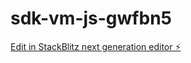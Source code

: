 # sdk-vm-js-gwfbn5

[Edit in StackBlitz next generation editor ⚡️](https://stackblitz.com/~/github.com/ChromiumWiz/sdk-vm-js-gwfbn5)